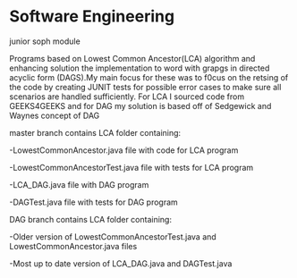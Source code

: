 # Software Engineering
junior soph module


Programs based on  Lowest Common Ancestor(LCA) algorithm and enhancing solution the implementation to word with grapgs in directed acyclic form (DAGS).My main focus for these was to f0cus on the retsing of the code by creating JUNIT tests for possible error cases to make sure all scenarios are handled sufficiently. For LCA I sourced code from GEEKS4GEEKS and for DAG my solution is based off of Sedgewick and Waynes concept of DAG

master branch contains LCA folder containing:

-LowestCommonAncestor.java file with code for LCA program

-LowestCommonAncestorTest.java file with tests for LCA program

-LCA_DAG.java file with DAG program

-DAGTest.java file with tests for DAG program





DAG branch contains LCA folder containing:

-Older version of LowestCommonAncestorTest.java and LowestCommonAncestor.java files

-Most up to date version of LCA_DAG.java and DAGTest.java
 

